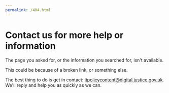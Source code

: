 ```yaml
---
permalink: /404.html
---
```


# Contact us for more help or information

The page you asked for,
or the information you searched for,
isn't available.

This could be because of a broken link,
or something else.

The best thing to do is get in contact: [itpolicycontent@digital.justice.gov.uk](mailto:itpolicycontent@digital.justice.gov.uk).
We'll reply and help you as quickly as we can.